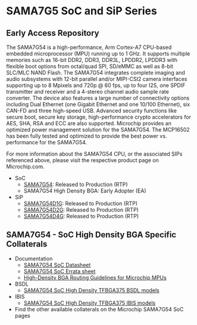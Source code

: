 # SAMA7G5 SoC and SiP Series
## Early Access Repository
The SAMA7G54 is a high-performance, Arm Cortex-A7 CPU-based embedded microprocessor (MPU) running up to 1 GHz. It supports multiple memories such as 16-bit DDR2, DDR3, DDR3L, LPDDR2, LPDDR3 with flexible boot options from octal/quad SPI, SD/eMMC as well as 8-bit SLC/MLC NAND Flash. 
The SAMA7G54 integrates complete imaging and audio subsystems with 12-bit parallel and/or MIPI-CSI2 camera interfaces supporting up to 8 Mpixels and 720p @ 60 fps, up to four I2S, one SPDIF transmitter and receiver and a 4-stereo channel audio sample rate converter.
The device also features a large number of connectivity options including Dual Ethernet (one Gigabit Ethernet and one 10/100 Ethernet), six CAN-FD and three high-speed USB. Advanced security functions like secure boot, secure key storage, high-performance crypto accelerators for AES, SHA, RSA and ECC are also supported.
Microchip provides an optimized power management solution for the SAMA7G54. The MCP16502 has been fully tested and optimized to provide the best power vs. performance for the SAMA7G54.

For more information about the SAMA7G54 CPU, or the associated SIPs referenced above, please visit the respective product page on Microchip.com.
* SoC
  * [SAMA7G54](https://www.microchip.com/en-us/product/SAMA7G54): Released to Production (RTP)
  * SAMA7G54 High Density BGA: Early Adopter (EA)
* SiP
  * [SAMA7G54D1G](https://www.microchip.com/en-us/product/SAMA7G54D1G): Released to Production (RTP)
  * [SAMA7G54D2G](https://www.microchip.com/en-us/product/SAMA7G54D2G): Released to Production (RTP)
  * [SAMA7G54D4G](https://www.microchip.com/en-us/product/SAMA7G54D4G): Released to Production (RTP)

## SAMA7G54 - SoC High Density BGA Specific Collaterals
* Documentation
  * [SAMA7G54 SoC Datasheet](HighDensityBGA/)
  * [SAMA7G54 SoC Errata sheet](HighDensityBGA/)
  * [High-Density BGA Routing Guidelines for Microchip MPUs](https://www.microchip.com/en-us/application-notes/an5871)
* BSDL
  * [SAMA7G54 SoC High Density TFBGA375 BSDL models](HighDensityBGA/)
* IBIS
  * [SAMA7G54 SoC High Density TFBGA375 IBIS models](HighDensityBGA/)
* Find the other available collaterals on the Microchip SAMA7G54 SoC pages

